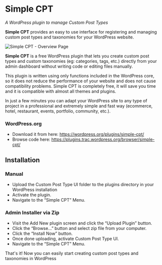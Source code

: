 # Simple CPT
_A WordPress plugin to manage Custom Post Types_

**Simple CPT** provides an easy to use interface for registering and managing custom post types and taxonomies for your WordPress website.

![Simple CPT - Overview Page](https://ps.w.org/simple-cpt/assets/screenshot-1.jpg?rev=2511153)

**Simple CPT** is a free WordPress plugin that lets you create custom post types and custom taxonomies (eg: categories, tags, etc.) directly from your admin dashboard without writing code or editing files manually.

This plugin is written using only functions included in the WordPress core, so it does not reduce the performance of your website and does not cause compatibility problems. Simple CPT is completely free, it will save you time and it is compatible with almost all themes and plugins.

In just a few minutes you can adapt your WordPress site to any type of project in a professional and extremely simple and fast way (ecommerce, hotel, restaurant, events, portfolio, community, etc.).

### WordPress.org
* Download it from here: https://wordpress.org/plugins/simple-cpt/
* Browse code here: https://plugins.trac.wordpress.org/browser/simple-cpt/

## Installation

### Manual

* Upload the Custom Post Type UI folder to the plugins directory in your WordPress installation
* Activate the plugin.
* Navigate to the “Simple CPT” Menu.

### Admin Installer via Zip

* Visit the Add New plugin screen and click the “Upload Plugin” button.
* Click the “Browse…” button and select zip file from your computer.
* Click the “Install Now” button.
* Once done uploading, activate Custom Post Type UI.
* Navigate to the “Simple CPT” Menu.

That's it! Now you can easily start creating custom post types and taxonomies in WordPress
